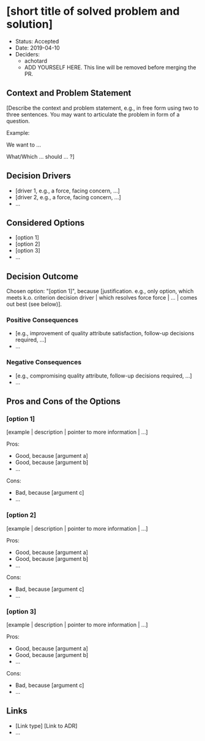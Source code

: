 # [short title of solved problem and solution]

- Status: Accepted
- Date: 2019-04-10
- Deciders:
    - achotard
    - ADD YOURSELF HERE. This line will be removed before merging the PR.

## Context and Problem Statement

[Describe the context and problem statement, e.g., in free form using two to
three sentences. You may want to articulate the problem in form of a question.

Example:

We want to ...

What/Which ... should ... ?]

## Decision Drivers <!-- optional -->

- [driver 1, e.g., a force, facing concern, …]
- [driver 2, e.g., a force, facing concern, …]
- … <!-- numbers of drivers can vary -->

## Considered Options

- [option 1]
- [option 2]
- [option 3]
- … <!-- numbers of options can vary -->

## Decision Outcome

Chosen option: "[option 1]", because [justification. e.g., only option, which meets k.o. criterion decision driver | which resolves force force | … | comes out best (see below)].

### Positive Consequences <!-- optional -->

- [e.g., improvement of quality attribute satisfaction, follow-up decisions required, …]
- …

### Negative Consequences <!-- optional -->

- [e.g., compromising quality attribute, follow-up decisions required, …]
- …

## Pros and Cons of the Options <!-- optional -->

### [option 1]

[example | description | pointer to more information | …] <!-- optional -->

Pros:

- Good, because [argument a]
- Good, because [argument b]
- … <!-- numbers of pros and cons can vary -->

Cons:

- Bad, because [argument c]
- … <!-- numbers of pros and cons can vary -->

### [option 2]

[example | description | pointer to more information | …] <!-- optional -->

Pros:

- Good, because [argument a]
- Good, because [argument b]
- … <!-- numbers of pros and cons can vary -->

Cons:

- Bad, because [argument c]
- … <!-- numbers of pros and cons can vary -->

### [option 3]

[example | description | pointer to more information | …] <!-- optional -->

Pros:

- Good, because [argument a]
- Good, because [argument b]
- … <!-- numbers of pros and cons can vary -->

Cons:

- Bad, because [argument c]
- … <!-- numbers of pros and cons can vary -->

## Links <!-- optional -->

- [Link type] [Link to ADR] <!-- example: Refined by [ADR-0005](0005-example.md) -->
- … <!-- numbers of links can vary -->
